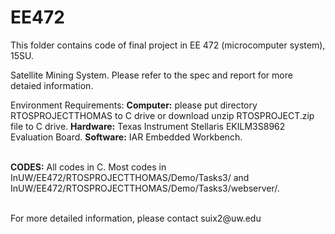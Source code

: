 # EE472
<p>
This folder contains code of final project in EE 472 (microcomputer system), 15SU.
</p>
<p>
Satellite Mining System. Please refer to the spec and report for more detaied information.
</p>
<p>
Environment Requirements:
<strong>Computer:</strong> please put directory RTOSPROJECTTHOMAS to C drive or download unzip RTOSPROJECT.zip file to C drive.
<strong>Hardware:</strong> Texas Instrument Stellaris EKILM3S8962 Evaluation Board.
<strong>Software:</strong> IAR Embedded Workbench.
</p>
<br>
<strong>CODES:</strong>
All codes in C. Most codes in InUW/EE472/RTOSPROJECTTHOMAS/Demo/Tasks3/ and InUW/EE472/RTOSPROJECTTHOMAS/Demo/Tasks3/webserver/.
<br>
<br>
<p>
For more detailed information, please contact suix2@uw.edu
</p>
